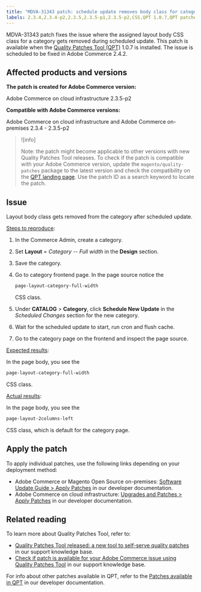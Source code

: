 ```yaml
---
title: "MDVA-31343 patch: schedule update removes body class for category"
labels: 2.3.4,2.3.4-p2,2.3.5,2.3.5-p1,2.3.5-p2,CSS,QPT 1.0.7,QPT patches,Magento Commerce,Magento Commerce Cloud,category,schedule update,support tools,Adobe Commerce,cloud infrastructure,on-premises,quality patches for Adobe Commerce,Magento Open Source
---
```


MDVA-31343 patch fixes the issue where the assigned layout body CSS class for a category gets removed during scheduled update. This patch is available when the [Quality Patches Tool (QPT)](https://support.magento.com/hc/en-us/articles/360047139492) 1.0.7 is installed. The issue is scheduled to be fixed in Adobe Commerce 2.4.2.

## Affected products and versions

**The patch is created for Adobe Commerce version:**

Adobe Commerce on cloud infrastructure 2.3.5-p2

**Compatible with Adobe Commerce versions:**

Adobe Commerce on cloud infrastructure and Adobe Commerce on-premises 2.3.4 - 2.3.5-p2

>![info]
>
 >Note: the patch might become applicable to other versions with new Quality Patches Tool releases. To check if the patch is compatible with your Adobe Commerce version, update the `magento/quality-patches` package to the latest version and check the compatibility on the [QPT landing page](https://devdocs.magento.com/quality-patches/tool.html#patch-grid). Use the patch ID as a search keyword to locate the patch.

## Issue

Layout body class gets removed from the category after scheduled update.

<ins>Steps to reproduce</ins>:

1. In the Commerce Admin, create a category.
1. Set **Layout** = *Category -- Full width* in the **Design** section.
1. Save the category.
1. Go to category frontend page. In the page source notice the

    ```css
    page-layout-category-full-width
    ```

    CSS class.
1. Under **CATALOG** > **Category**, click **Schedule New Update** in the *Scheduled Changes* section for the new category.
1. Wait for the scheduled update to start, run cron and flush cache.
1. Go to the category page on the frontend and inspect the page source.

<ins>Expected results</ins>:

In the page body, you see the

```css
page-layout-category-full-width
```

CSS class.

<ins>Actual results</ins>:

In the page body, you see the

```css
page-layout-2columns-left
```

CSS class, which is default for the category page.

## Apply the patch

To apply individual patches, use the following links depending on your deployment method:

* Adobe Commerce or Magento Open Source on-premises: [Software Update Guide > Apply Patches](https://devdocs.magento.com/guides/v2.4/comp-mgr/patching/mqp.html) in our developer documentation.
* Adobe Commerce on cloud infrastructure: [Upgrades and Patches > Apply Patches](https://devdocs.magento.com/cloud/project/project-patch.html) in our developer documentation.

## Related reading

To learn more about Quality Patches Tool, refer to:

* [Quality Patches Tool released: a new tool to self-serve quality patches](https://support.magento.com/hc/en-us/articles/360047139492) in our support knowledge base.
* [Check if patch is available for your Adobe Commerce issue using Quality Patches Tool](https://support.magento.com/hc/en-us/articles/360047125252) in our support knowledge base.

For info about other patches available in QPT, refer to the [Patches available in QPT](https://devdocs.magento.com/quality-patches/tool.html#patch-grid) in our developer documentation.
